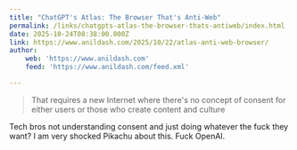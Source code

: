 ```yaml
---
title: "ChatGPT's Atlas: The Browser That's Anti-Web"
permalink: /links/chatgpts-atlas-the-browser-thats-antiweb/index.html
date: 2025-10-24T08:38:00.000Z
link: https://www.anildash.com/2025/10/22/atlas-anti-web-browser/
author:
    web: 'https://www.anildash.com'
    feed: 'https://www.anildash.com/feed.xml'

---
```


> That requires a new Internet where there's no concept of consent for either users or those who create content and culture

Tech bros not understanding consent and just doing whatever the fuck they want? I am very shocked Pikachu about this. Fuck OpenAI.